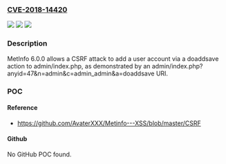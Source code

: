 ### [CVE-2018-14420](https://cve.mitre.org/cgi-bin/cvename.cgi?name=CVE-2018-14420)
![](https://img.shields.io/static/v1?label=Product&message=n%2Fa&color=blue)
![](https://img.shields.io/static/v1?label=Version&message=n%2Fa&color=blue)
![](https://img.shields.io/static/v1?label=Vulnerability&message=n%2Fa&color=brighgreen)

### Description

MetInfo 6.0.0 allows a CSRF attack to add a user account via a doaddsave action to admin/index.php, as demonstrated by an admin/index.php?anyid=47&n=admin&c=admin_admin&a=doaddsave URI.

### POC

#### Reference
- https://github.com/AvaterXXX/Metinfo---XSS/blob/master/CSRF

#### Github
No GitHub POC found.

